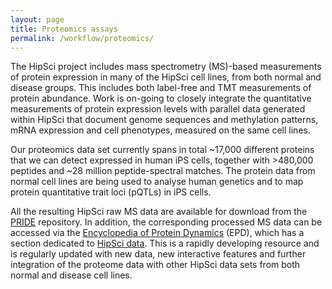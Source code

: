 ```yaml
---
layout: page
title: Proteomics assays
permalink: /workflow/proteomics/
---
```


The HipSci project includes mass spectrometry (MS)-based measurements of protein expression in many of the HipSci cell lines, from both normal and disease groups. This includes both label-free and TMT measurements of protein abundance. Work is on-going to closely integrate the quantitative measurements of protein expression levels with parallel data generated within HipSci that document genome sequences and methylation patterns, mRNA expression and cell phenotypes, measured on the same cell lines.

Our proteomics data set currently spans in total ~17,000 different proteins that we can detect expressed in human iPS cells, together with >480,000 peptides and ~28 million peptide-spectral matches. The protein data from normal cell lines are being used to analyse human genetics and to map protein quantitative trait loci (pQTLs) in iPS cells.

All the resulting HipSci raw MS data are available for download from the [PRIDE](http://www.ebi.ac.uk/pride) repository. In addition, the corresponding processed MS data can be accessed via the [Encyclopedia of Protein Dynamics](https://www.peptracker.com/epd/analytics/?section_id=40100) (EPD), which has a section dedicated to [HipSci data](https://www.peptracker.com/epd/analytics/?section_id=40100). This is a rapidly developing resource and is regularly updated with new data, new interactive features and further integration of the proteome data with other HipSci data sets from both normal and disease cell lines.
